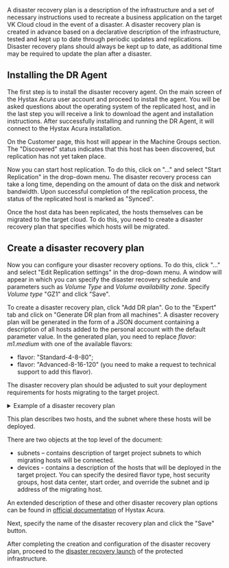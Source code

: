 A disaster recovery plan is a description of the infrastructure and a set of necessary instructions used to recreate a business application on the target VK Cloud cloud in the event of a disaster. A disaster recovery plan is created in advance based on a declarative description of the infrastructure, tested and kept up to date through periodic updates and replications. Disaster recovery plans should always be kept up to date, as additional time may be required to update the plan after a disaster.

## Installing the DR Agent

The first step is to install the disaster recovery agent. On the main screen of the Hystax Acura user account and proceed to install the agent. You will be asked questions about the operating system of the replicated host, and in the last step you will receive a link to download the agent and installation instructions. After successfully installing and running the DR Agent, it will connect to the Hystax Acura installation.

On the Customer page, this host will appear in the Machine Groups section. The "Discovered" status indicates that this host has been discovered, but replication has not yet taken place.

Now you can start host replication. To do this, click on "..." and select "Start Replication" in the drop-down menu. The disaster recovery process can take a long time, depending on the amount of data on the disk and network bandwidth. Upon successful completion of the replication process, the status of the replicated host is marked as "Synced".

Once the host data has been replicated, the hosts themselves can be migrated to the target cloud. To do this, you need to create a disaster recovery plan that specifies which hosts will be migrated.

## Create a disaster recovery plan

Now you can configure your disaster recovery options. To do this, click "..." and select "Edit Replication settings" in the drop-down menu. A window will appear in which you can specify the disaster recovery schedule and parameters such as *Volume Type* and *Volume availability zone*. Specify *Volume type* "GZ1" and click "Save".

To create a disaster recovery plan, click "Add DR plan". Go to the "Expert" tab and click on "Generate DR plan from all machines". A disaster recovery plan will be generated in the form of a JSON document containing a description of all hosts added to the personal account with the default parameter value. In the generated plan, you need to replace *flavor: m1.medium* with one of the available flavors:

- flavor: "Standard-4-8-80";
- flavor: "Advanced-8-16-120" (you need to make a request to technical support to add this flavor).

The disaster recovery plan should be adjusted to suit your deployment requirements for hosts migrating to the target project.

<details>
<summary>Example of a disaster recovery plan</summary>

```JSON
{
  "subnets": {
    "subnet_0": {
      "name": "subnet_0",
      "cidr": "10.0.1.0/24",
      "subnet_id": "2aebd081-44a8-480f-xxxx-yyyyyyyyyyyy"
    }
  },
  "devices": {
    "ubuntu01": {
      "id": "ec09a435-3389-d19f-4cf4-zzzzzzzzzz",
      "security_groups": [
        "default_all"
      ],
      "availability_zone": "MS1",
      "rank": "0",
      "flavor": "Standard-4-8-80",
      "ports": [
        {
          "name": "port_0",
          "ip": "10.0.1.23",
          "floating_ip": true,
          "subnet": "subnet_0"
        }
      ]
    },
    "centos01": {
      "id": "a40d5ef3-e244-dab5-9df0-aaaaaaaaaaaa",
      "security_groups": [
        "default_all"
      ],
      "availability_zone": "DP1",
      "rank": "0",
      "flavor": "Standard-4-8-80",
      "ports": [
        {
          "name": "port_0",
          "ip": "10.0.1.27",
          "floating_ip": true,
          "subnet": "subnet_0"
        }
      ]
    }
  }
}
```
</details>

This plan describes two hosts, and the subnet where these hosts will be deployed.

There are two objects at the top level of the document:

- subnets – contains description of target project subnets to which migrating hosts will be connected.
- devices - contains a description of the hosts that will be deployed in the target project. You can specify the desired flavor type, host security groups, host data center, start order, and override the subnet and ip address of the migrating host.

An extended description of these and other disaster recovery plan options can be found in [official documentation](https://docs.hystax.com/live-migration/migration_overview.html#migration-plan-syntax) of Hystax Acura.

Next, specify the name of the disaster recovery plan and click the "Save" button.

After completing the creation and configuration of the disaster recovery plan, proceed to the [disaster recovery launch](/en/additionals/hystax/disaster-recovery/launch) of the protected infrastructure.

